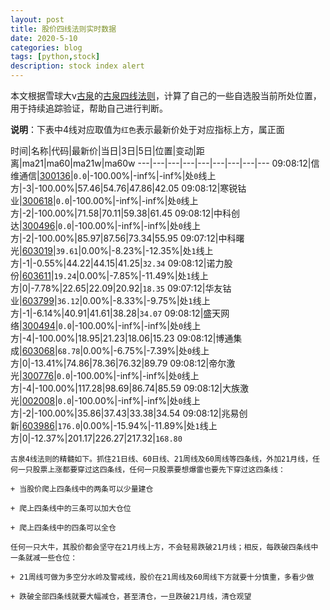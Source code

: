 ```yaml
---
layout: post
title: 股价四线法则实时数据
date: 2020-5-10
categories: blog
tags: [python,stock]
description: stock index alert
---
```



本文根据雪球大v[古泉](https://xueqiu.com/u/7148646888)的[古泉四线法则](https://xueqiu.com/7148646888/130498192)，计算了自己的一些自选股当前所处位置，用于持续追踪验证，帮助自己进行判断。

**说明**：下表中4线对应取值为`红色`表示最新价处于对应指标上方，属正面

时间|名称|代码|最新价|当日|3日|5日|位置|变动|距离|ma21|ma60|ma21w|ma60w
---|---|---|---|---|---|---|---|---
09:08:12|信维通信|[300136](https://xueqiu.com/S/SZ300136)|`0.0`|-100.00%|-inf%|-inf%|处`0`线上方|-3|-100.00%|57.46|54.76|47.86|42.05
09:08:12|寒锐钴业|[300618](https://xueqiu.com/S/SZ300618)|`0.0`|-100.00%|-inf%|-inf%|处`0`线上方|-2|-100.00%|71.58|70.11|59.38|61.45
09:08:12|中科创达|[300496](https://xueqiu.com/S/SZ300496)|`0.0`|-100.00%|-inf%|-inf%|处`0`线上方|-2|-100.00%|85.97|87.56|73.34|55.95
09:07:12|中科曙光|[603019](https://xueqiu.com/S/SH603019)|`39.61`|0.00%|-8.23%|-12.35%|处`1`线上方|-1|-0.55%|44.22|44.15|41.25|`32.34`
09:08:12|诺力股份|[603611](https://xueqiu.com/S/SH603611)|`19.24`|0.00%|-7.85%|-11.49%|处`1`线上方|0|-7.78%|22.65|22.09|20.92|`18.35`
09:07:12|华友钴业|[603799](https://xueqiu.com/S/SH603799)|`36.12`|0.00%|-8.33%|-9.75%|处`1`线上方|-1|-6.14%|40.91|41.61|38.28|`34.07`
09:08:12|盛天网络|[300494](https://xueqiu.com/S/SZ300494)|`0.0`|-100.00%|-inf%|-inf%|处`0`线上方|-4|-100.00%|18.95|21.23|18.06|15.23
09:08:12|博通集成|[603068](https://xueqiu.com/S/SH603068)|`68.78`|0.00%|-6.75%|-7.39%|处`0`线上方|0|-13.41%|74.86|78.36|76.32|89.79
09:08:12|帝尔激光|[300776](https://xueqiu.com/S/SZ300776)|`0.0`|-100.00%|-inf%|-inf%|处`0`线上方|-4|-100.00%|117.28|98.69|86.74|85.59
09:08:12|大族激光|[002008](https://xueqiu.com/S/SZ002008)|`0.0`|-100.00%|-inf%|-inf%|处`0`线上方|-2|-100.00%|35.86|37.43|33.38|34.54
09:08:12|兆易创新|[603986](https://xueqiu.com/S/SH603986)|`176.0`|0.00%|-15.94%|-11.89%|处`1`线上方|0|-12.37%|201.17|226.27|217.32|`168.80`

```
古泉4线法则的精髓如下。抓住21日线、60日线、21周线及60周线等四条线，外加21月线，任何一只股票上涨都要穿过这四条线，任何一只股票要想爆雷也要先下穿过这四条线：

+ 当股价爬上四条线中的两条可以少量建仓

+ 爬上四条线中的三条可以加大仓位

+ 爬上四条线中的四条可以全仓

任何一只大牛，其股价都会坚守在21月线上方，不会轻易跌破21月线；相反，每跌破四条线中一条就减一些仓位：

+ 21周线可做为多空分水岭及警戒线，股价在21周线及60周线下方就要十分慎重，多看少做

+ 跌破全部四条线就要大幅减仓，甚至清仓，一旦跌破21月线，清仓观望
```